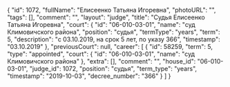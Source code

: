 {
    "id": 1072,
    "fullName": "Елисеенко Татьяна Игоревна",
    "photoURL": "",
    "tags": [],
    "comment": "",
    "layout": "judge",
    "title": "Судья Елисеенко Татьяна Игоревна",
    "court": {
        "id": "06-010-03-01",
        "name": "суд Климовичского района",
        "position": "судья",
        "termType": "years",
        "term": 5,
        "description": "c 03.10.2019, на срок 5 лет, по указу 366",
        "timestamp": "03.10.2019"
    },
    "previousCourt": null,
    "career": [
        {
            "id": 58259,
            "term": 5,
            "type": "appointed",
            "court": {
                "id": "06-010-03-01",
                "name": "суд Климовичского района"
            },
            "extra": [],
            "comment": "",
            "house_id": "06-010-03-01",
            "judge_id": 1072,
            "position": "судья",
            "term_type": "years",
            "timestamp": "2019-10-03",
            "decree_number": "366"
        }
    ]
}
